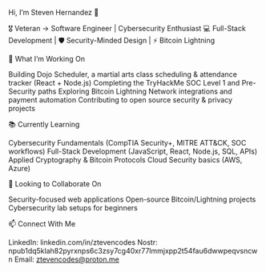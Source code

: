 Hi, I’m Steven Hernandez 👋

🎖 Veteran → Software Engineer | Cybersecurity Enthusiast
💻 Full-Stack Development | 🛡️ Security-Minded Design | ⚡ Bitcoin Lightning

🚀 What I’m Working On

Building Dojo Scheduler, a martial arts class scheduling & attendance tracker (React + Node.js)
Completing the TryHackMe SOC Level 1 and Pre-Security paths
Exploring Bitcoin Lightning Network integrations and payment automation
Contributing to open source security & privacy projects

📚 Currently Learning

Cybersecurity Fundamentals (CompTIA Security+, MITRE ATT&CK, SOC workflows)
Full-Stack Development (JavaScript, React, Node.js, SQL, APIs)
Applied Cryptography & Bitcoin Protocols
Cloud Security basics (AWS, Azure)

🤝 Looking to Collaborate On

Security-focused web applications
Open-source Bitcoin/Lightning projects
Cybersecurity lab setups for beginners

📫 Connect With Me

LinkedIn: linkedin.com/in/ztevencodes
Nostr: npub1dq5klah82pyrxnps6c3zsy7cg40xr77lmmjxpp2t54fau6dwwpeqvsncwn
Email: ztevencodes@proton.me

